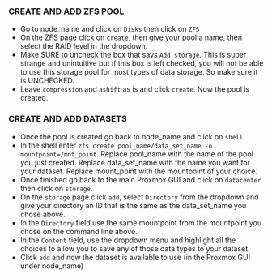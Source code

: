 ### CREATE AND ADD ZFS POOL
- Go to node_name and click on `Disks` then click on `ZFS`
- On the ZFS page click on `create`, then give your pool a name, then select the RAID level in the dropdown. 
- Make SURE to uncheck the box that says `Add storage`. This is super strange and unintuitive but if this box is left checked, you will not be able to use this storage pool for most types of data storage. So make sure it is UNCHECKED.
- Leave `compression` and `ashift` as is and click `create`. Now the pool is created.

### CREATE AND ADD DATASETS
- Once the pool is created go back to node_name and click on `shell`
- In the shell enter `zfs create pool_name/data_set_name -o mountpoint=/mnt_point`. Replace pool_name with the name of the pool you just created. Replace data_set_name with the name you want for your dataset. Replace mount_point with the mountpoint of your choice.
- Once finished go back to the main Proxmox GUI and click on `datacenter` then click on `storage`.
- On the `storage` page click `add`, select `Directory` from the dropdown and give your directory an ID that is the same as the data_set_name you chose above. 
- In the `Directory` field use the same mountpoint from the mountpoint you chose on the command line above.
- In the `Content` field, use the dropdown menu and highlight all the choices to allow you to save any of those data types to your dataset.
- Click `add` and now the dataset is available to use (in the Proxmox GUI under node_name)
